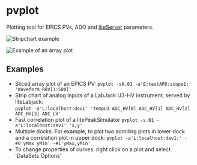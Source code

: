 # pvplot
Plotting tool for EPICS PVs, ADO and [liteServer](https://github.com/ASukhanov/liteServer) parameters.

![Stripchart example](docs/pvplot_stripchart.png)

![Example of an array plot](docs/pvplot_arrays.png)

## Examples
- Sliced array plot of an EPICS PV: ```pvplot -s0.01 -a'E:testAPD:scope1:' 'Waveform_RBV[1:500]'```
- Strip chart of analog inputs of a LabJack U3-HV instrument, served by liteLabjack:<br>
```pvplot -a'L:localhost:dev1' 'tempU3 ADC_HV[0] ADC_HV[1] ADC_HV[2] ADC_HV[3] ADC_LV'```
- Fast correlation plot of a litePeakSimulator ```pvplot -s.01 -a'L:localhost:dev1' 'x,y'```
- Multiple docks. For example, to plot two scrolling plots in lower dock and a 
correlation plot in upper dock:
```pvplot -a'L:localhost:dev1:' -#0'yMax yMin' -#1'yMax,yMin'```
- To change properties of curves: right click on a plot and select 'DataSets Options'
